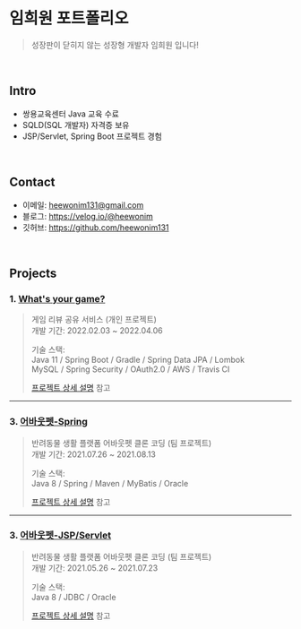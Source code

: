 # 임희원 포트폴리오
>성장판이 닫히지 않는 성장형 개발자 임희원 입니다!

</br>

## Intro
- 쌍용교육센터 Java 교육 수료
- SQLD(SQL 개발자) 자격증 보유
- JSP/Servlet, Spring Boot 프로젝트 경험

</br>

## Contact
- 이메일: heewonim131@gmail.com  
- 블로그: https://velog.io/@heewonim  
- 깃허브: https://github.com/heewonim131

</br>

## Projects
### 1. [What's your game?](https://github.com/heewonim131/whats-your-game)
>게임 리뷰 공유 서비스 (개인 프로젝트)  
>개발 기간: 2022.02.03 ~ 2022.04.06  
>  
>기술 스택:  
>Java 11 / Spring Boot / Gradle / Spring Data JPA / Lombok  
>MySQL / Spring Security / OAuth2.0 / AWS / Travis CI  
>  
>[프로젝트 상세 설명](https://github.com/heewonim131/whats-your-game) 참고

---

### 3. [어바웃펫-Spring](https://github.com/heewonim131/about-pet-spring)
>반려동물 생활 플랫폼 어바웃펫 클론 코딩 (팀 프로젝트)  
>개발 기간: 2021.07.26 ~ 2021.08.13  
>  
>기술 스택:  
>Java 8 / Spring / Maven / MyBatis / Oracle  
>  
>[프로젝트 상세 설명](https://github.com/heewonim131/about-pet-spring) 참고  

---

### 3. [어바웃펫-JSP/Servlet](https://github.com/heewonim131/about-pet-jsp)
>반려동물 생활 플랫폼 어바웃펫 클론 코딩 (팀 프로젝트)  
>개발 기간: 2021.05.26 ~ 2021.07.23  
>  
>기술 스택:  
>Java 8 / JDBC / Oracle  
>  
>[프로젝트 상세 설명](https://github.com/heewonim131/about-pet-jsp) 참고  
